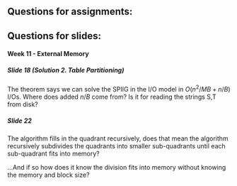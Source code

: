 ## Questions for assignments:

## Questions for slides:

#### Week 11 - External Memory

##### Slide 18 (Solution 2. Table Partitioning)
The theorem says we can solve the SPIIG in the I/O model in $O(n^2/MB + n/B)$ I/Os. Where does added $n/B$ come from? Is it for reading the strings S,T from disk?

##### Slide 22
The algorithm fills in the quadrant recursively, does that mean the algorithm recursively subdivides the quadrants into smaller sub-quadrants until each sub-quadrant fits into memory?

...And if so how does it know the division fits into memory without knowing the memory and block size?
